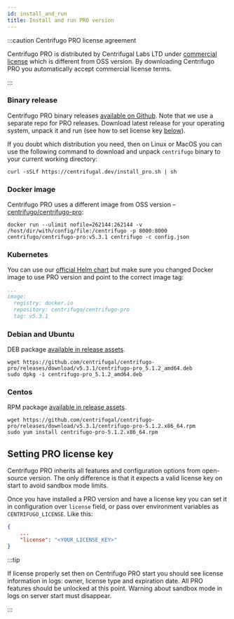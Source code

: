 ```yaml
---
id: install_and_run
title: Install and run PRO version
---
```


:::caution Centrifugo PRO license agreement

Centrifugo PRO is distributed by Centrifugal Labs LTD under [commercial license](/license) which is different from OSS version. By downloading Centrifugo PRO you automatically accept commercial license terms.

:::

### Binary release

Centrifugo PRO binary releases [available on Github](https://github.com/centrifugal/centrifugo-pro/releases). Note that we use a separate repo for PRO releases. Download latest release for your operating system, unpack it and run (see how to set license key [below](#setting-pro-license-key)).

If you doubt which distribution you need, then on Linux or MacOS you can use the following command to download and unpack `centrifugo` binary to your current working directory:

```shell
curl -sSLf https://centrifugal.dev/install_pro.sh | sh
```

### Docker image

Centrifugo PRO uses a different image from OSS version – [centrifugo/centrifugo-pro](https://hub.docker.com/repository/docker/centrifugo/centrifugo-pro):

```
docker run --ulimit nofile=262144:262144 -v /host/dir/with/config/file:/centrifugo -p 8000:8000 centrifugo/centrifugo-pro:v5.3.1 centrifugo -c config.json
```

### Kubernetes

You can use our [official Helm chart](https://github.com/centrifugal/helm-charts) but make sure you changed Docker image to use PRO version and point to the correct image tag:

```yaml title="values.yaml"
...
image:
  registry: docker.io
  repository: centrifugo/centrifugo-pro
  tag: v5.3.1
```

### Debian and Ubuntu

DEB package [available in release assets](https://github.com/centrifugal/centrifugo-pro/releases).

```
wget https://github.com/centrifugal/centrifugo-pro/releases/download/v5.3.1/centrifugo-pro_5.1.2_amd64.deb
sudo dpkg -i centrifugo-pro_5.1.2_amd64.deb
```

### Centos

RPM package [available in release assets](https://github.com/centrifugal/centrifugo-pro/releases).

```
wget https://github.com/centrifugal/centrifugo-pro/releases/download/v5.3.1/centrifugo-pro-5.1.2.x86_64.rpm
sudo yum install centrifugo-pro-5.1.2.x86_64.rpm
```

## Setting PRO license key

Centrifugo PRO inherits all features and configuration options from open-source version. The only difference is that it expects a valid license key on start to avoid sandbox mode limits.

Once you have installed a PRO version and have a license key you can set it in configuration over `license` field, or pass over environment variables as `CENTRIFUGO_LICENSE`. Like this:

```json title="config.json"
{
    ...
    "license": "<YOUR_LICENSE_KEY>"
}
```

:::tip

If license properly set then on Centrifugo PRO start you should see license information in logs: owner, license type and expiration date. All PRO features should be unlocked at this point. Warning about sandbox mode in logs on server start must disappear.

:::
